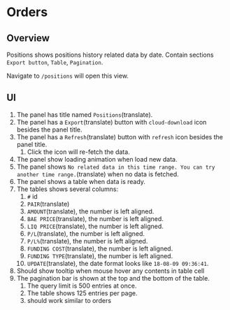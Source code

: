 # Orders

## Overview

Positions shows positions history related data by date. Contain sections `Export button`, `Table`, `Pagination`.

Navigate to `/positions` will open this view.

## UI

1. The panel has title named `Positions`(translate).
1. The panel has a `Export`(translate) button with `cloud-download` icon besides the panel title.
1. The panel has a `Refresh`(translate) button with `refresh` icon besides the panel title.
    1. Click the icon will re-fetch the data.
1. The panel show loading animation when load new data.
1. The panel shows `No related data in this time range. You can try another time range.`(translate) when no data is fetched.
1. The panel shows a table when data is ready.
1. The tables shows several columns:
    1. `#` id
    1. `PAIR`(translate)
    1. `AMOUNT`(translate), the number is left aligned.
    1. `BAE PRICE`(translate), the number is left aligned.
    1. `LIQ PRICE`(translate), the number is left aligned.
    1. `P/L`(translate), the number is left aligned.
    1. `P/L%`(translate), the number is left aligned.
    1. `FUNDING COST`(translate), the number is left aligned.
    1. `FUNDING TYPE`(translate), the number is left aligned.
    1. `UPDATE`(translate), the date format looks like `18-08-09 09:36:41`.
1. Should show tooltip when mouse hover any contents in table cell
1. The pagination bar is shown at the top and the bottom of the table.
    1. The query limit is 500 entries at once.
    1. The table shows 125 entries per page.
    1. should work similar to orders

